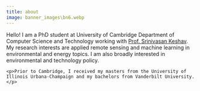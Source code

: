 ```yaml
---
title: about
image: banner_images\bn6.webp
---
```


<section>
    <p>Hello! I am a PhD student at University of Cambridge Department of Computer Science and Technology working with <a href="https://svr-sk818-web.cl.cam.ac.uk/keshav/wiki/index.php/Main_Page">Prof. Srinivasan Keshav</a>. My research interests are applied remote sensing and machine learning in environmental and energy topics. I am also broadly interested in environmental and technology policy.</p>

    <p>Prior to Cambridge, I received my masters from the University of Illinois Urbana-Champaign and my bachelors from Vanderbilt University.</p>
</section>
